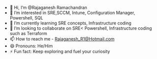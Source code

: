 - 👋 Hi, I’m @Rajaganesh Ramachandran
- 👀 I’m interested in SRE,SCCM, Intune, Configuration Manager, Powershell, SQL
- 🌱 I’m currently learning SRE concepts, Infrastructure coding
- 💞️ I’m looking to collaborate on SRE< Powershell, Infrastructure coding such as Terraform
- 📫 How to reach me - Rajaganesh_R1@Hotmail.com
- 😄 Pronouns: He/Him
- ⚡ Fun fact: Keep exploring and fuel your curiosity 
  

<!---
Rajaganesh-R-Kyndryl/Rajaganesh-R-Kyndryl is a ✨ special ✨ repository because its `README.md` (this file) appears on your GitHub profile.
You can click the Preview link to take a look at your changes.
--->
